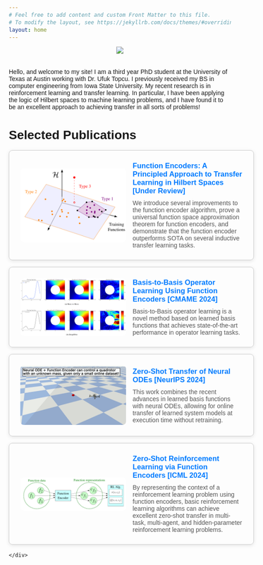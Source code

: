 ```yaml
---
# Feel free to add content and custom Front Matter to this file.
# To modify the layout, see https://jekyllrb.com/docs/themes/#overriding-theme-defaults
layout: home
---
```


<div class="image" style="text-align:center">
        <img src="{{ site.baseurl }}/data/headshot.jpg" width="50%" style="max-width: 50%;">
</div> 
<br />

Hello, and welcome to my site! I am a third year PhD student at the University of Texas at Austin working with Dr. Ufuk Topcu. I previously received my BS in computer engineering from Iowa State University. My recent research is in reinforcement learning and transfer learning. In particular, I have been applying the logic of Hilbert spaces to machine learning problems, and I have found it to be an excellent approach to achieving transfer in all sorts of problems!

<html lang="en">
<head>
    <meta charset="UTF-8">
    <meta name="viewport" content="width=device-width, initial-scale=1.0">
    <title>My Projects</title>
    <style>
        body {
            font-family: Arial, sans-serif;
        }
        .project-list {
            display: block;
        }
        .project-item {
            display: flex; /* Enables horizontal layout */
            align-items: center; /* Aligns items vertically */
            width: 100%; /* Ensures items take full width */
            border: 1px solid #ccc;
            padding: 25px;
            border-radius: 8px;
            box-shadow: 0 2px 8px rgba(0, 0, 0, 0.1);
            margin-bottom:15px;
        }
        .project-item img {
            width: 240px; /* Adjust size as needed */
            object-fit: cover; /* Ensures image scales properly */
            border-radius: 8px;
            margin-right: 15px; /* Creates space between image and text */
        }
        .project-content {
            flex: 1; /* Allows text to take remaining space */
        }
        .project-item h3 {
            margin: 0 0 10px;
        }
        .project-item p {
            color: #555;
            margin: 0;
        }
        .project-item a {
            text-decoration: none;
            color: #007BFF;
            font-weight: bold;
        }
        .project-item a:hover {
            text-decoration: underline;
        }
        /* Media query for screens smaller than 768px (phones) */
        @media (max-width: 768px) {
        .project-item {
            flex-direction: column; /* Stack the text below the image on phones */
            align-items: flex-start; /* Align text to the left */
            max-width: 90%;
            margin-left: auto;
            margin-right: auto;
=        }
        .project-item img {
            width: 80%; /* Adjust size as needed */
            object-fit: contain;
            margin-bottom: 15px; /* Add space between the image and the text */
            margin-left: auto;
            margin-right: auto;
        }
        }
    </style>
</head>
<body>
    <h1>Selected Publications</h1>
    <div class="project-list">
        <div class="project-item">
            <img src="data/headers/ICML2025_cover_no_background.png" alt="A geometric characterization of transfer">
            <div class="project-content">
                <h3><a href="https://tyler-ingebrand.github.io/FEtransfer/">Function Encoders: A Principled Approach to Transfer Learning in Hilbert Spaces [Under Review]</a></h3>
                <p> We introduce several improvements to the function encoder algorithm, prove a universal function space approximation theorem for function encoders, and demonstrate that the function encoder outperforms SOTA on several inductive transfer learning tasks.</p>
            </div>
        </div>
        <div class="project-item">
            <img src="data/headers/B2B.png" alt="A learned operator for an elastic plate under stress.">
            <div class="project-content">
                <h3><a href="https://tyler-ingebrand.github.io/OperatorFunctionEncoder/">Basis-to-Basis Operator Learning Using Function Encoders [CMAME 2024]</a></h3>
                <p>Basis-to-Basis operator learning is a novel method based on learned basis functions that achieves state-of-the-art performance in operator learning tasks.</p>
            </div>
        </div>
        <div class="project-item">
            <img src="data/headers/ZeroShotneuralODE.png" alt="A quadrotor flying to a target waypoint.">
            <div class="project-content">
                <h3><a href="https://tyler-ingebrand.github.io/NeuralODEFunctionEncoder/">Zero-Shot Transfer of Neural ODEs [NeurIPS 2024]</a></h3>
                <p>This work combines the recent advances in learned basis functions with neural ODEs,
                allowing for online transfer of learned system models at execution time without retraining.</p>
            </div>
        </div>
        <div class="project-item">
            <img src="data/headers/ZeroShotRL.png" alt="The procedure for zero-shot RL using function encoders.">
            <div class="project-content">
                <h3><a href="https://tyler-ingebrand.github.io/FunctionEncoderRL/">Zero-Shot Reinforcement Learning via Function Encoders [ICML 2024]</a></h3>
                <p>By representing the context of a reinforcement learning problem using function encoders, basic reinforcement learning algorithms can achieve excellent zero-shot transfer in multi-task, multi-agent, and hidden-parameter reinforcement learning problems.</p>
            </div>
        </div>

        
    </div>
</body>
</html>
